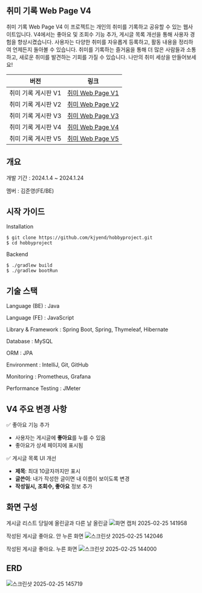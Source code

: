 ## 취미 기록 Web Page V4

취미 기록 Web Page V4
이 프로젝트는 개인의 취미를 기록하고 공유할 수 있는 웹사이트입니다. 
V4에서는 좋아요 및 조회수 기능 추가, 게시글 목록 개선을 통해 사용자 경험을 향상시켰습니다.
사용자는 다양한 취미를 자유롭게 등록하고, 활동 내용을 정리하여 언제든지 돌아볼 수 있습니다. 
취미를 기록하는 즐거움을 통해 더 많은 사람들과 소통하고, 새로운 취미를 발견하는 기회를 가질 수 있습니다. 
나만의 취미 세상을 만들어보세요!

| **버전** | **링크**       |
|----------|----------------|
| 취미 기록 게시판 V1       | [취미 Web Page V1](https://github.com/kjyend/hobbyproject) |
| 취미 기록 게시판 V2       | [취미 Web Page V2](https://github.com/kjyend/hobbyprojectV2) |
| 취미 기록 게시판 V3       | [취미 Web Page V3](https://github.com/kjyend/hobbyprojectV3) |
| 취미 기록 게시판 V4       | [취미 Web Page V4](https://github.com/kjyend/hobbyprojectV4) |
| 취미 기록 게시판 V5       | [취미 Web Page V5](https://github.com/kjyend/hobbyprojectV5) |

## 개요

개발 기간 : 2024.1.4 ~ 2024.1.24

멤버 : 김준영(FE/BE)

## 시작 가이드

Installation
```
$ git clone https://github.com/kjyend/hobbyproject.git
$ cd hobbyproject
```
Backend
```
$ ./gradlew build
$ ./gradlew bootRun
```

## 기술 스택

Language (BE) : Java

Language (FE) : JavaScript

Library & Framework : Spring Boot, Spring, Thymeleaf, Hibernate 

Database : MySQL

ORM : JPA 

Environment : IntelliJ, Git, GitHub 

Monitoring : Prometheus, Grafana

Performance Testing : JMeter

## V4 주요 변경 사항
✅ 좋아요 기능 추가
* 사용자는 게시글에 **좋아요**를 누를 수 있음
* 좋아요가 상세 페이지에 표시됨

✅ 게시글 목록 UI 개선
* **제목**: 최대 10글자까지만 표시
* **글쓴이**: 내가 작성한 글이면 내 이름이 보이도록 변경
* **작성일시, 조회수, 좋아요** 정보 추가

## 화면 구성

게시글 리스트 당일에 올린글과 다른 날 올린글
![화면 캡처 2025-02-25 141958](https://github.com/user-attachments/assets/a8a13605-de21-4907-9ac8-4acd042186e2)


작성된 게시글 좋아요. 안 누른 화면
![스크린샷 2025-02-25 142046](https://github.com/user-attachments/assets/f9c2ab66-5c3e-414c-bff0-68bba190f463)


작성된 게시글 좋아요. 누른 화면
![스크린샷 2025-02-25 144000](https://github.com/user-attachments/assets/79b1683b-d6aa-43db-ba26-949d37df9dd0)


## ERD
![스크린샷 2025-02-25 145719](https://github.com/user-attachments/assets/4b3f5dc2-f5bd-4e17-b453-d44edf291396)
